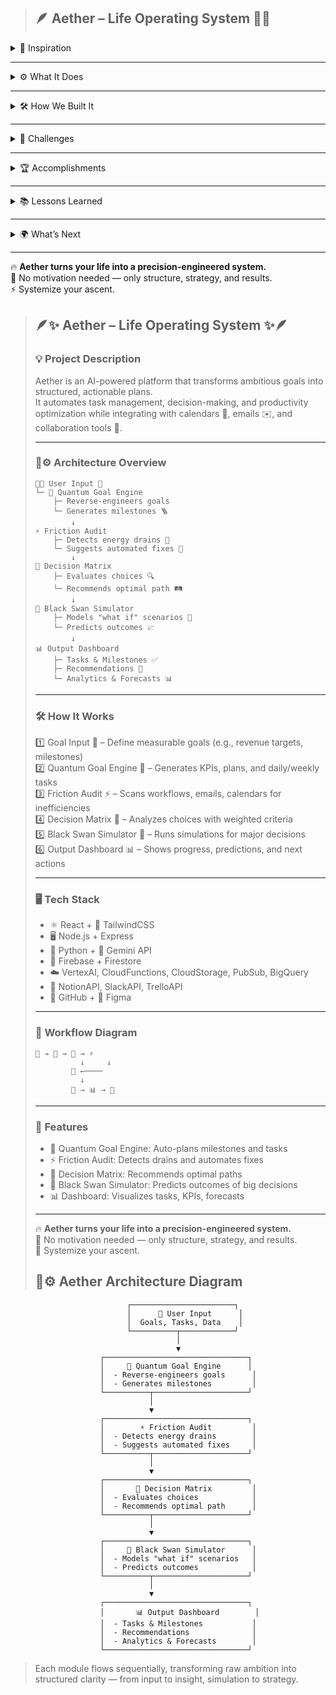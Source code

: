 > ## 🪶 Aether – Life Operating System 🧠✨  

<details>
<summary>🌟 Inspiration</summary>

Most people don’t fail because they’re lazy — they fail because their lives are chaotic 🌀, overloaded 🧠, and full of friction ⚡.  
Existing productivity apps ✅ track tasks, but none think strategically 🧭 or adapt like a personal Chief of Staff 🤖.  
So we built **Aether** — a system that turns ambition into precision 🎯, goals into systems 🧩, and chaos into clarity 🌈.  

</details>

---

<details>
<summary>⚙️ What It Does</summary>

Aether is an AI-powered productivity brain 🧠 for people who want to run their life like a high-performance company 💼.  
It transforms your big goals 🎯 into actionable plans ✅ while managing time ⏰, focus 🔍, and decisions 🧮 intelligently.  

**🚀 Core Modules**  
- 🧭 Quantum Goal Engine: Converts dreams 💭 into KPIs 📊, milestones 🪜, and daily plans 🗓️  
- ⚙️ Friction Audit: Scans your schedule 📅 and tools 💻 to find energy drains 🪫 and offers automated fixes 🤝  
- 🧩 Decision Matrix: Weighs time ⏱️, value 💰, and ROI 📈 to guide your next best move 🏁  
- 🌐 Black Swan Simulator: Tests “what if” scenarios 🔮 — like moving cities 🌆 or launching products 🚀 — before you commit  

</details>

---

<details>
<summary>🛠️ How We Built It</summary>

**🧱 Tech Stack**  
- 🎨 Frontend: React ⚛️ + Tailwind CSS for a clean, responsive UI  
- 🧩 Backend: Node.js + Express for logic and data flow  
- 🤖 AI Layer: Python + Gemini API for decision-making & forecasting  
- 🔥 Database: Firebase for real-time tracking  
- 🔗 Integrations: Google Calendar 📅 + Gmail ✉️ for workflow automation  

Every feature is guided by focus 🎯, efficiency ⚡, and intelligence 🧠 — powered by our AI assistant **Vigil** 🦾, your virtual Chief of Staff 🕴️.  

</details>

---

<details>
<summary>🚧 Challenges</summary>

- 🔐 Managing secure API connections without compromising performance 🐢  
- 🤔 Training AI to offer meaningful suggestions, not generic advice 💬  
- 🧼 Balancing minimalist design with rich functionality 🏗️  
- 🕵️‍♀️ Preserving privacy while enabling deep automation 🔄  
- ⏳ Beating time constraints without sacrificing polish 🎨  

</details>

---

<details>
<summary>🏆 Accomplishments</summary>

- 💻 Built a working AI productivity prototype in record time 🏎️  
- 🪜 Created a Goal Engine that maps your success path  
- 📡 Integrated real APIs for live, data-driven insights  
- 🌍 Simulated real-world decisions with believable outcomes  
- ✨ Designed a system that feels professional, empowering, and elegant  

</details>

---

<details>
<summary>📚 Lessons Learned</summary>

- 💡 AI + clarity > motivation. Systems outperform willpower.  
- 🧠 Simplicity and precision build trust faster than gamification  
- 🔒 Data ethics and transparency are non-negotiable  
- 🪶 Users crave clarity, control, and calm — not chaos  
- 🎯 Real productivity isn’t about doing more — it’s about doing what matters most 💪  

</details>

---

<details>
<summary>🌍 What’s Next</summary>

- 🤖 Smarter Vigil AI that adapts to your personality  
- 🔗 More integrations (Notion, Slack, Trello) for seamless flow  
- 📊 Interactive dashboard with analytics and forecasts  
- 💼 Launching Aether Pro for creators, founders, and executives  
- 🌐 Global expansion to help users systemize success and own their time  
- 🦾 Long-term vision: Become the Operating System for Human Potential  

</details>

---

🔥 **Aether turns your life into a precision-engineered system.**  
💼 No motivation needed — only structure, strategy, and results.  
⚡ Systemize your ascent.


> ## 🪶✨ Aether – Life Operating System ✨🪶  
>  
> ### 💡 Project Description  
> Aether is an AI-powered platform that transforms ambitious goals into structured, actionable plans.  
> It automates task management, decision-making, and productivity optimization while integrating with calendars 📅, emails ✉️, and collaboration tools 🔗.  
>  
> ---  
>  
> ### 🧠⚙️ Architecture Overview  
>  
> ```
> 🧑‍💻 User Input 📝  
> └─ 🎯 Quantum Goal Engine  
>     ├─ Reverse-engineers goals  
>     └─ Generates milestones 🪜  
>         ↓  
> ⚡ Friction Audit  
>     ├─ Detects energy drains 🪫  
>     └─ Suggests automated fixes 🤖  
>         ↓  
> 🧠 Decision Matrix  
>     ├─ Evaluates choices 🔍  
>     └─ Recommends optimal path 🛤️  
>         ↓  
> 🔮 Black Swan Simulator  
>     ├─ Models "what if" scenarios 🌆  
>     └─ Predicts outcomes 📈  
>         ↓  
> 📊 Output Dashboard  
>     ├─ Tasks & Milestones ✅  
>     ├─ Recommendations 🧭  
>     └─ Analytics & Forecasts 📊  
> ```  
>  
> ---  
>  
> ### 🛠️ How It Works  
> 1️⃣ Goal Input 📝 – Define measurable goals (e.g., revenue targets, milestones)  
> 2️⃣ Quantum Goal Engine 🎯 – Generates KPIs, plans, and daily/weekly tasks  
> 3️⃣ Friction Audit ⚡ – Scans workflows, emails, calendars for inefficiencies  
> 4️⃣ Decision Matrix 🧠 – Analyzes choices with weighted criteria  
> 5️⃣ Black Swan Simulator 🔮 – Runs simulations for major decisions  
> 6️⃣ Output Dashboard 📊 – Shows progress, predictions, and next actions  
>  
> ---  
>  
> ### 🖥️ Tech Stack  
> - ⚛️ React + 🎨 TailwindCSS  
> - 🖥️ Node.js + Express  
> - 🐍 Python + 💎 Gemini API  
> - 💾 Firebase + Firestore  
> - ☁️ VertexAI, CloudFunctions, CloudStorage, PubSub, BigQuery  
> - 🔗 NotionAPI, SlackAPI, TrelloAPI  
> - 🐙 GitHub + 🎨 Figma  
>  
> ---  
>  
> ### 🔄 Workflow Diagram  
> ```
> 🧑 → 📝 → 🎯 → ⚡  
>           ↓     ↓  
>         🧠 ←────  
>           ↓  
>         🔮 → 📊 → 🧑  
> ```  
>  
> ---  
>  
> ### 🚀 Features  
> - 🎯 Quantum Goal Engine: Auto-plans milestones and tasks  
> - ⚡ Friction Audit: Detects drains and automates fixes  
> - 🧠 Decision Matrix: Recommends optimal paths  
> - 🔮 Black Swan Simulator: Predicts outcomes of big decisions  
> - 📊 Dashboard: Visualizes tasks, KPIs, forecasts  
>  
> ---  
>  
> 🔥 **Aether turns your life into a precision-engineered system.**  
> 💼 No motivation needed — only structure, strategy, and results.  
> 🌈 Systemize your ascent.
> ## 🧠⚙️ Aether Architecture Diagram

```
                          ┌───────────────────────┐
                          │      🧑 User Input      │
                          │  Goals, Tasks, Data    │
                          └──────────┬────────────┘
                                     │
                                     ▼
                    ┌────────────────────────────────┐
                    │     🎯 Quantum Goal Engine      │
                    │  - Reverse-engineers goals      │
                    │  - Generates milestones         │
                    └──────────┬─────────────────────┘
                               │
                               ▼
                    ┌────────────────────────────────┐
                    │        ⚡ Friction Audit         │
                    │  - Detects energy drains        │
                    │  - Suggests automated fixes     │
                    └──────────┬─────────────────────┘
                               │
                               ▼
                    ┌────────────────────────────────┐
                    │       🧠 Decision Matrix         │
                    │  - Evaluates choices            │
                    │  - Recommends optimal path      │
                    └──────────┬─────────────────────┘
                               │
                               ▼
                    ┌────────────────────────────────┐
                    │     🔮 Black Swan Simulator      │
                    │  - Models "what if" scenarios   │
                    │  - Predicts outcomes            │
                    └──────────┬─────────────────────┘
                               │
                               ▼
                    ┌────────────────────────────────┐
                    │       📊 Output Dashboard        │
                    │  - Tasks & Milestones           │
                    │  - Recommendations              │
                    │  - Analytics & Forecasts        │
                    └────────────────────────────────┘
```

> Each module flows sequentially, transforming raw ambition into structured clarity — from input to insight, simulation to strategy.
